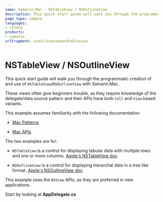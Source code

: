 ```yaml
---
name: Xamarin.Mac - NSTableView / NSOutlineView
description: This quick start guide will walk you through the programmatic creation of and use of NSTableView/NSOutlineView with Xamarin.Mac. These views often...
page_type: sample
languages:
- csharp
products:
- xamarin
urlFragment: nsoutlineviewandtableview
---
```

# NSTableView / NSOutlineView

This quick start guide will walk you through the programmatic creation of and 
use of `NSTableView`/`NSOutlineView` with Xamarin.Mac.

These views often give beginners trouble, as they require knowledge of the 
delegate/data source pattern and their APIs have both 
`Cell` and `View` based variants.

This example assumes familiarity with the following documentation:

*  [Mac Patterns](http://developer.xamarin.com/guides/mac/application_fundamentals/patterns/)

*  [Mac APIs](http://developer.xamarin.com/guides/mac/application_fundamentals/mac-apis/)

The two examples are for:

- `NSTableView` is a control for displaying tabular data with multiple rows and 
one or more columns. 
[Apple's NSTableView doc](https://developer.apple.com/documentation/Cocoa/Reference/ApplicationKit/Classes/NSTableView_Class/)

- `NSOutlineView` is a control for displaying hierarchal data in a tree 
like format. 
[Apple's NSOutlineView doc](https://developer.apple.com/library/mac///documentation/Cocoa/Reference/ApplicationKit/Classes/NSOutlineView_Class/index.html)

This example uses the `NSView` APIs, as they are preferred in new applications.

Start by looking at **AppDelegate.cs**